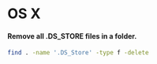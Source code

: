 # OS X

#### Remove all .DS_STORE files in a folder.
```bash
find . -name '.DS_Store' -type f -delete
```
